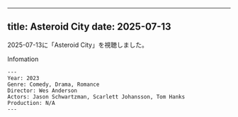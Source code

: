 
---
title: Asteroid City
date: 2025-07-13
---

2025-07-13に「Asteroid City」を視聴しました。

Infomation
```
---
Year: 2023
Genre: Comedy, Drama, Romance
Director: Wes Anderson
Actors: Jason Schwartzman, Scarlett Johansson, Tom Hanks
Production: N/A
---
```

